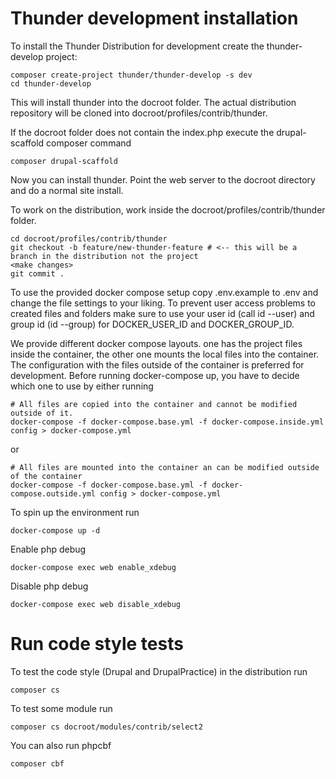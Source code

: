 # Thunder development installation
To install the Thunder Distribution for development create the thunder-develop project:

    composer create-project thunder/thunder-develop -s dev
    cd thunder-develop

This will install thunder into the docroot folder. The actual
distribution repository will be cloned into docroot/profiles/contrib/thunder.

If the docroot folder does not contain the index.php execute the drupal-scaffold composer command

    composer drupal-scaffold

Now you can install thunder. Point the web server to the docroot directory and do a normal site install.

To work on the distribution, work inside the docroot/profiles/contrib/thunder
folder.

    cd docroot/profiles/contrib/thunder
    git checkout -b feature/new-thunder-feature # <-- this will be a branch in the distribution not the project
    <make changes>
    git commit .

To use the provided docker compose setup copy .env.example to .env and change the file settings to your liking. To
prevent user access problems to created files and folders make sure to use your user id (call id --user) and group id
(id --group) for DOCKER_USER_ID and DOCKER_GROUP_ID.

We provide different docker compose layouts. one has the project files inside the container, the other one mounts
the local files into the container. The configuration with the files outside of the container is preferred for
development.
Before running docker-compose up, you have to decide which one to use by either running

    # All files are copied into the container and cannot be modified outside of it.
    docker-compose -f docker-compose.base.yml -f docker-compose.inside.yml config > docker-compose.yml

or

    # All files are mounted into the container an can be modified outside of the container
    docker-compose -f docker-compose.base.yml -f docker-compose.outside.yml config > docker-compose.yml

To spin up the environment run

    docker-compose up -d

Enable php debug

    docker-compose exec web enable_xdebug

Disable php debug

    docker-compose exec web disable_xdebug

# Run code style tests

To test the code style (Drupal and DrupalPractice) in the distribution run

    composer cs

To test some module run

    composer cs docroot/modules/contrib/select2

You can also run phpcbf

    composer cbf
